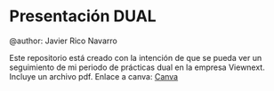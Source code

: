 # Presentación DUAL
@author: Javier Rico Navarro

Este repositorio está creado con la intención de que se pueda ver un seguimiento de mi periodo de prácticas dual en la empresa Viewnext.
Incluye un archivo pdf.
Enlace a canva: <a href="https://www.canva.com/design/DAGFfZ-MK_0/4b4Z4MNi2yZiMJKVdH11lw/edit?utm_content=DAGFfZ-MK_0&utm_campaign=designshare&utm_medium=link2&utm_source=sharebutton">Canva</a>
